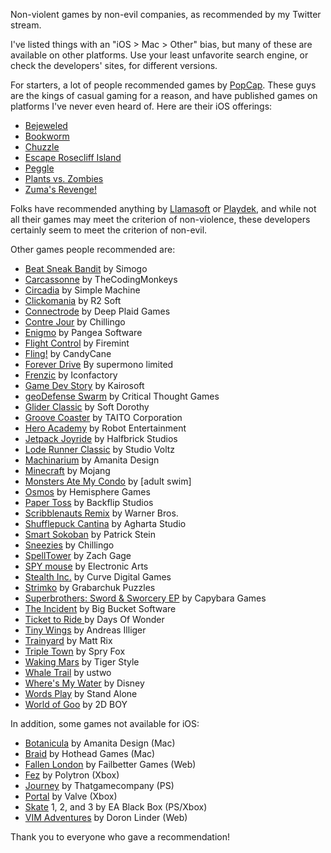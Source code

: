 Non-violent games by non-evil companies, as recommended by my Twitter stream. 

I've listed things with an "iOS > Mac > Other" bias, but many of these are available on other platforms. Use your least unfavorite search engine, or check the developers' sites, for different versions.

For starters, a lot of people recommended games by [PopCap](http://popcap.com). These guys are the kings of casual gaming for a reason, and have published games on platforms I've never even heard of. Here are their iOS offerings:

* [Bejeweled](http://itunes.apple.com/us/app/bejeweled/id479536744?mt=8)
* [Bookworm](http://itunes.apple.com/us/app/bookworm/id307176281?mt=8)
* [Chuzzle](http://itunes.apple.com/us/app/chuzzle/id338309870?mt=8)
* [Escape Rosecliff Island](http://itunes.apple.com/us/app/escape-rosecliff-island/id403376387?mt=8)
* [Peggle](http://itunes.apple.com/us/app/peggle/id314303518?mt=8)
* [Plants vs. Zombies](http://itunes.apple.com/us/app/plants-vs.-zombies/id350642635?mt=8)
* [Zuma's Revenge!](http://itunes.apple.com/us/app/zumas-revenge!/id501499260?mt=8)

Folks have recommended anything by [Llamasoft](http://minotaurproject.co.uk/frontpage.php) or [Playdek](http://www.playdekgames.com), and while not all their games may meet the criterion of non-violence, these developers certainly seem to meet the criterion of non-evil.

Other games people recommended are:

* [Beat Sneak Bandit](http://itunes.apple.com/us/app/beat-sneak-bandit/id473689550?mt=8) by Simogo
* [Carcassonne](http://itunes.apple.com/us/app/carcassonne/id375295479?mt=8) by TheCodingMonkeys
* [Circadia](http://itunes.apple.com/us/app/circadia/id489615659?mt=8) by Simple Machine
* [Clickomania](http://itunes.apple.com/us/app/clickomania/id357371876?mt=8) by R2 Soft
* [Connectrode](http://itunes.apple.com/us/app/connectrode/id438450056?mt=8) by Deep Plaid Games
* [Contre Jour](http://itunes.apple.com/us/app/contre-jour/id440693481?mt=8) by Chillingo
* [Enigmo](http://itunes.apple.com/us/app/enigmo/id281736535?mt=8) by Pangea Software
* [Flight Control](http://itunes.apple.com/us/app/flight-control/id306220440?mt=8) by Firemint
* [Fling!](http://itunes.apple.com/us/app/fling!/id325815008?mt=8) by CandyCane
* [Forever Drive](http://itunes.apple.com/us/app/forever-drive/id442923846?mt=8) By supermono limited
* [Frenzic](http://itunes.apple.com/us/app/frenzic/id296581959?mt=8) by Iconfactory
* [Game Dev Story](http://itunes.apple.com/us/app/game-dev-story/id396085661?mt=8) by Kairosoft
* [geoDefense Swarm](http://itunes.apple.com/us/app/geodefense-swarm/id326563285?mt=8) by Critical Thought Games
* [Glider Classic](http://itunes.apple.com/us/app/glider-classic/id463484447?mt=8) by Soft Dorothy
* [Groove Coaster](http://itunes.apple.com/us/app/groove-coaster/id442689429?mt=8) by TAITO Corporation
* [Hero Academy](http://itunes.apple.com/us/app/hero-academy/id488156323?mt=8) by Robot Entertainment
* [Jetpack Joyride](http://itunes.apple.com/us/app/jetpack-joyride/id457446957?mt=8) by Halfbrick Studios
* [Lode Runner Classic](http://www.loderunnerclassic.com) by Studio Voltz
* [Machinarium](http://itunes.apple.com/us/app/machinarium/id459189186?mt=8) by Amanita Design
* [Minecraft](http://itunes.apple.com/us/app/minecraft-pocket-edition/id479516143?mt=8) by Mojang
* [Monsters Ate My Condo](http://itunes.apple.com/us/app/monsters-ate-my-condo/id459489208?mt=8) by [adult swim]
* [Osmos](http://itunes.apple.com/us/app/osmos/id382991304?mt=8) by Hemisphere Games
* [Paper Toss](http://itunes.apple.com/us/app/paper-toss/id317917431?mt=8) by Backflip Studios
* [Scribblenauts Remix](https://itunes.apple.com/us/app/scribblenauts-remix/id444844790?mt=8) by Warner Bros.
* [Shufflepuck Cantina](https://itunes.apple.com/us/app/shufflepuck-cantina/id553470733?mt=8) by Agharta Studio
* [Smart Sokoban](http://itunes.apple.com/us/app/smart-sokoban/id294016504?mt=8) by Patrick Stein
* [Sneezies](http://itunes.apple.com/us/app/sneezies/id298155609?mt=8) by Chillingo
* [SpellTower](http://itunes.apple.com/us/app/spelltower/id476500832?mt=8) by Zach Gage
* [SPY mouse](http://itunes.apple.com/us/app/spy-mouse/id445992496?mt=8) by Electronic Arts
* [Stealth Inc.](https://itunes.apple.com/us/app/stealth-inc./id660730799?mt=8) by Curve Digital Games
* [Strimko](http://itunes.apple.com/us/app/strimko/id328286124?mt=8) by Grabarchuk Puzzles
* [Superbrothers: Sword & Sworcery EP](http://itunes.apple.com/us/app/superbrothers-sword-sworcery/id424912055?mt=8) by Capybara Games
* [The Incident](http://itunes.apple.com/us/app/the-incident/id385533456?mt=8) by Big Bucket Software
* [Ticket to Ride ](http://itunes.apple.com/us/app/ticket-to-ride/id432504470?mt=8)by Days Of Wonder
* [Tiny Wings](http://itunes.apple.com/us/app/tiny-wings/id417817520?mt=8) by Andreas Illiger
* [Trainyard](http://itunes.apple.com/us/app/trainyard/id348719156?mt=8) by Matt Rix
* [Triple Town](http://itunes.apple.com/us/app/triple-town/id490532168?mt=8) by Spry Fox
* [Waking Mars](http://itunes.apple.com/us/app/waking-mars/id462397814?mt=8) by Tiger Style
* [Whale Trail](http://itunes.apple.com/us/app/whale-trail/id450163154?mt=8) by ustwo
* [Where's My Water](http://itunes.apple.com/us/app/wheres-my-water/id449735650?mt=8) by Disney
* [Words Play](http://itunes.apple.com/us/app/words-play/id446768370?mt=8) by Stand Alone
* [World of Goo](http://itunes.apple.com/us/app/world-of-goo-hd/id401301276?mt=8) by 2D BOY

In addition, some games not available for iOS:

* [Botanicula](http://itunes.apple.com/us/app/botanicula/id517309256?mt=12) by Amanita Design (Mac)
* [Braid](http://itunes.apple.com/us/app/braid/id411902645?mt=12) by Hothead Games (Mac)
* [Fallen London](http://www.fallenlondon.com/) by Failbetter Games (Web)
* [Fez](http://en.wikipedia.org/wiki/Fez_(video_game)) by Polytron (Xbox)
* [Journey](http://en.wikipedia.org/wiki/Journey_(2012_video_game)) by Thatgamecompany (PS)
* [Portal](http://en.wikipedia.org/wiki/Portal_(video_game)) by Valve (Xbox)
* [Skate](http://en.wikipedia.org/wiki/Skate_(Video_Game)) 1, 2, and 3 by EA Black Box (PS/Xbox)
* [VIM Adventures](http://vim-adventures.com/) by Doron Linder (Web)

Thank you to everyone who gave a recommendation!
